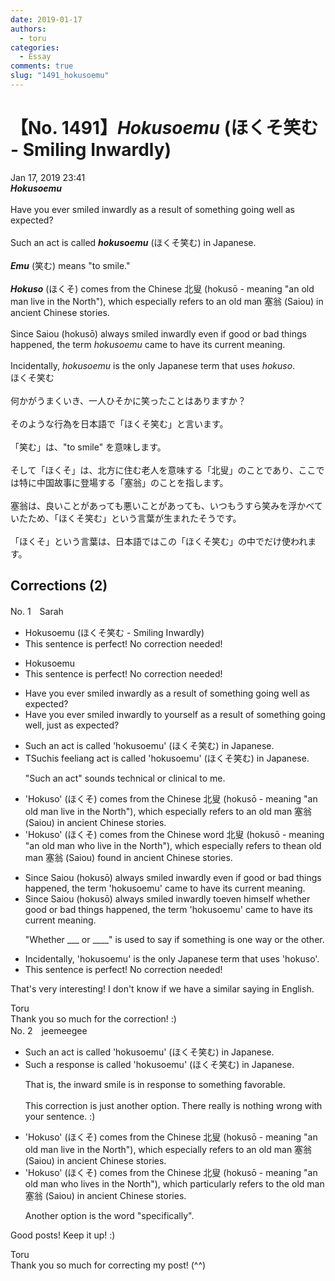 ```yaml
---
date: 2019-01-17
authors:
  - toru
categories:
  - Essay
comments: true
slug: "1491_hokusoemu"
---
```


# 【No. 1491】<strong><em>Hokusoemu</strong></em> (ほくそ笑む - Smiling Inwardly)
<div class="date">Jan 17, 2019 23:41</div>
<div id="post"><div id="body_show_ori">
<strong><em>Hokusoemu</strong></em><br/><br/>Have you ever smiled inwardly as a result of something going well as expected?<br/><br/>Such an act is called <strong><em>hokusoemu</em></strong> (ほくそ笑む) in Japanese.<br/><br/><strong><em>Emu</em></strong> (笑む) means "to smile."<br/><br/><strong><em>Hokuso</em></strong> (ほくそ) comes from the Chinese 北叟 (hokusō - meaning "an old man live in the North"), which especially refers to an old man 塞翁 (Saiou) in ancient Chinese stories.<br/><br/>Since Saiou (hokusō) always smiled inwardly even if good or bad things happened, the term <em>hokusoemu</em> came to have its current meaning.<br/><br/>Incidentally, <em>hokusoemu</em> is the only Japanese term that uses <em>hokuso</em>.
</div></div>

<!-- more -->

<div id="post_ja"><div id="body_show_mo">
ほくそ笑む<br/><br/>何かがうまくいき、一人ひそかに笑ったことはありますか？<br/><br/>そのような行為を日本語で「ほくそ笑む」と言います。<br/><br/>「笑む」は、"to smile" を意味します。<br/><br/>そして「ほくそ」は、北方に住む老人を意味する「北叟」のことであり、ここでは特に中国故事に登場する「塞翁」のことを指します。<br/><br/>塞翁は、良いことがあっても悪いことがあっても、いつもうすら笑みを浮かべていたため、「ほくそ笑む」という言葉が生まれたそうです。<br/><br/>「ほくそ」という言葉は、日本語ではこの「ほくそ笑む」の中でだけ使われます。
</div></div>

## Corrections (2)
<div id="block"><div class="first_name"> No. 1　<span class="just_name">Sarah</span></div><div id="block2">
<ul class="correction_field">
<li class="incorrect">Hokusoemu (ほくそ笑む - Smiling Inwardly)</li>
<li class="corrected perfect">This sentence is perfect! No correction needed!</li>
</ul>
<ul class="correction_field">
<li class="incorrect">Hokusoemu</li>
<li class="corrected perfect">This sentence is perfect! No correction needed!</li>
</ul>
<ul class="correction_field">
<li class="incorrect">Have you ever smiled inwardly as a result of something going well as expected?</li>
<li class="corrected correct">
Have you ever smiled inwardly <span class="f_red">to yourself </span>as a result of something going well<span class="f_red">,</span> <span class="f_red">just </span>as expected?
</li>
</ul>
<ul class="correction_field">
<li class="incorrect">Such an act is called 'hokusoemu' (ほくそ笑む) in Japanese.</li>
<li class="corrected correct">
<span class="f_red">T</span><span class="f_gray"><span class="sline">Suc</span></span>h<span class="f_red">is</span> <span class="f_red">feeli</span><span class="f_gray"><span class="sline">a</span></span>n<span class="f_red">g</span> <span class="f_gray"><span class="sline">act </span></span>is called 'hokusoemu' (ほくそ笑む) in Japanese.
<p class="correction_comment">"Such an act" sounds technical or clinical to me.</p>
</li>
</ul>
<ul class="correction_field">
<li class="incorrect">'Hokuso' (ほくそ) comes from the Chinese 北叟 (hokusō - meaning "an old man live in the North"), which especially refers to an old man 塞翁 (Saiou) in ancient Chinese stories.</li>
<li class="corrected correct">
'Hokuso' (ほくそ) comes from the Chinese <span class="f_red">word </span>北叟 (hokusō - meaning "an old man <span class="f_red">who </span>live in the North"), which especially refers to <span class="f_red">the</span><span class="f_gray"><span class="sline">an</span></span> old man 塞翁 (Saiou) <span class="f_red">found </span>in ancient Chinese stories.
</li>
</ul>
<ul class="correction_field">
<li class="incorrect">Since Saiou (hokusō) always smiled inwardly even if good or bad things happened, the term 'hokusoemu' came to have its current meaning.</li>
<li class="corrected correct">
Since Saiou (hokusō) always smiled inwardly <span class="f_red">to</span><span class="f_gray"><span class="sline">even</span></span> <span class="f_red">h</span>i<span class="f_red">msel</span>f <span class="f_red">whether </span>good or bad things happened, the term 'hokusoemu' came to have its current meaning.
<p class="correction_comment">"Whether ___ or ____" is used to say if something is one way or the other.</p>
</li>
</ul>
<ul class="correction_field">
<li class="incorrect">Incidentally, 'hokusoemu' is the only Japanese term that uses 'hokuso'.</li>
<li class="corrected perfect">This sentence is perfect! No correction needed!</li>
</ul>
<p class="comment_small">
 That's very interesting! I don't know if we have a similar saying in English.
</p>

</div><div class="name"><span class="just_name">Toru</span><br>
Thank you so much for the correction! :)
</div>
</div>
<div id="block"><div class="first_name"> No. 2　<span class="just_name">jeemeegee</span></div><div id="block2">
<ul class="correction_field">
<li class="incorrect">Such an act is called 'hokusoemu' (ほくそ笑む) in Japanese.</li>
<li class="corrected correct">
Such a <span class="f_blue">response</span> is called 'hokusoemu' (ほくそ笑む) in Japanese.
<p class="correction_comment">That is, the inward smile is in response to something favorable.<br/><br/>This correction is just another option. There really is nothing wrong with your sentence. :)</p>
</li>
</ul>
<ul class="correction_field">
<li class="incorrect">'Hokuso' (ほくそ) comes from the Chinese 北叟 (hokusō - meaning "an old man live in the North"), which especially refers to an old man 塞翁 (Saiou) in ancient Chinese stories.</li>
<li class="corrected correct">
'Hokuso' (ほくそ) comes from the Chinese 北叟 (hokusō - meaning "an old man <span class="f_blue">who </span>live<span class="f_blue">s</span> in the North"), which <span class="f_blue">particularly</span> refers to <span class="f_blue">the</span> old man 塞翁 (Saiou)<span class="f_blue"> </span>in ancient Chinese stories.
<p class="correction_comment">Another option is the word "specifically".</p>
</li>
</ul>
<p class="comment_small">
 Good posts! Keep it up! :)
</p>

</div><div class="name"><span class="just_name">Toru</span><br>
Thank you so much for correcting my post! (^^)
</div>
</div>
